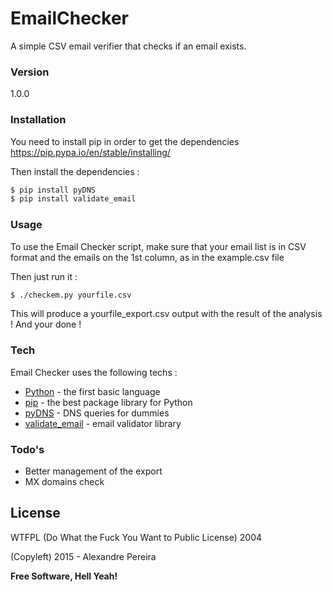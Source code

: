 # EmailChecker
A simple CSV email verifier that checks if an email exists. 

### Version
1.0.0

### Installation

You need to install pip in order to get the dependencies
https://pip.pypa.io/en/stable/installing/

Then install the dependencies :
```sh
$ pip install pyDNS
$ pip install validate_email
```

### Usage

To use the Email Checker script, make sure that your email list is in CSV format and the emails on the 1st column, as in the example.csv file 

Then just run it :
```sh
$ ./checkem.py yourfile.csv
```

This will produce a yourfile_export.csv output with the result of the analysis !
And your done !

### Tech

Email Checker uses the following  techs :

* [Python] - the first basic language
* [pip] - the best package library for Python
* [pyDNS] - DNS queries for dummies 
* [validate_email] - email validator library

### Todo's

 - Better management of the export
 - MX domains check

License
----

WTFPL (Do What the Fuck You Want to Public License) 2004

(Copyleft) 2015 - Alexandre Pereira


**Free Software, Hell Yeah!**

[Python]:https://www.python.org
[pip]:https://pip.pypa.io/en/stable/
[pyDNS]:http://pydns.sourceforge.net/
[validate_email]:https://github.com/syrusakbary/validate_email